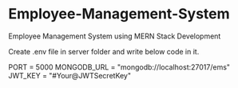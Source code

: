 # Employee-Management-System
Employee Management System using MERN Stack Development 

Create .env file in server folder and write below code in it.

PORT = 5000
MONGODB_URL = "mongodb://localhost:27017/ems"
JWT_KEY = "#Your@JWTSecretKey"
